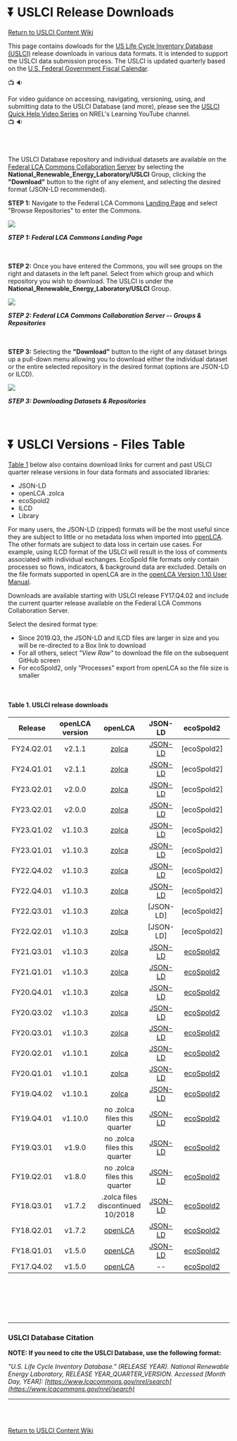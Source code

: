 :arrow_double_down:  USLCI Release Downloads
==================
[Return to USLCI Content Wiki](https://github.com/uslci-admin/uslci-content/wiki)

This page contains dowloads for the [US Life Cycle Inventory Database (USLCI)](https://www.nrel.gov/lci/) release downloads in various data formats. It is intended to support the USLCI data submission process. The USLCI is updated quarterly based on the [U.S. Federal Government Fiscal Calendar](https://www.senate.gov/reference/glossary_term/fiscal_year.htm).

:tv: :sound: <br>

For video guidance on accessing, navigating, versioning, using, and submitting data to the USLCI Database (and more), please see the [USLCI Quick Help Video Series](https://www.youtube.com/playlist?list=PLmIn8Hncs7bFUOyXZNGXwG4LtdoTfLz6Q) on NREL's Learning YouTube channel.
<br> 
:tv: :sound:

<br><br>

The USLCI Database repository and individual datasets are available on the [Federal LCA Commons Collaboration Server](https://www.lcacommons.gov/lca-collaboration) by selecting the **National_Renewable_Energy_Laboratory/USLCI** Group, clicking the **"Download"** button to the right of any element, and selecting the desired format (JSON-LD recommended).

**STEP 1:** Navigate to the Federal LCA Commons [Landing Page](https://wwww.lcacommons.gov) and select "Browse Repositories" to enter the Commons.

![](https://github.com/uslci-admin/uslci-content/blob/dev/images/Browse%20repositories.png)

**_STEP 1: Federal LCA Commons Landing Page_**
<br>
<br>
<br>


**STEP 2:** Once you have entered the Commons, you will see groups on the right and datasets in the left panel. Select from which group and which repository you wish to download. The USLCI is under the **National_Renewable_Energy_Laboratory/USLCI** Group.

![](https://github.com/uslci-admin/uslci-content/blob/dev/images/2.%20Downloading%20from%20FLCAC.png)

**_STEP 2: Federal LCA Commons Collaboration Server -- Groups & Repositories_**
<br>
<br>
<br>

**STEP 3:** Selecting the **"Download"** button to the right of any dataset brings up a pull-down menu allowing you to download either the individual dataset or the entire selected repository in the desired format (options are JSON-LD or ILCD).
<br>


![](https://github.com/uslci-admin/uslci-content/blob/dev/images/Download%20Buttons%20-%20Dataset%20OR%20Repository.png)
<br>


**_STEP 3: Downloading Datasets & Repositories_**
<br>
<br>
<br>


:arrow_double_down:  USLCI Versions - Files Table
==================


[Table 1](release-downloads.md#table-1-uslci-release-downloads) below also contains download links for current and past USLCI quarter release versions in four data formats and associated libraries: 
* JSON-LD
* openLCA .zolca
* ecoSpold2
* ILCD
* Library

For many users, the JSON-LD (zipped) formats will be the most useful since they are subject to little or no metadata loss when imported into [openLCA].  The other formats are subject to data loss in certain use cases. For example, using ILCD format of the USLCI will result in the loss of comments associated with individual exchanges. EcoSpold file formats only contain processes so flows, indicators, & background data are excluded. Details on the file formats supported in openLCA are in the [openLCA Version 1.10 User Manual](http://www.openlca.org/wp-content/uploads/2020/02/openLCA_1.10_User-Manual.pdf).

Downloads are available starting with USLCI release FY17.Q4.02 and include the current quarter release available on the Federal LCA Commons Collaboration Server. 

Select the desired format type: 
* Since 2019.Q3, the JSON-LD and ILCD files are larger in size and you will be re-directed to a Box link to download
* For all others, select _"View Raw"_ to download the file on the subsequent GitHub screen
* For ecoSpold2, only "Processes" export from openLCA so the file size is smaller


<br>

#### Table 1. USLCI release downloads   

| Release | openLCA version | openLCA | JSON-LD | ecoSpold2 | ILCD | Library |  
|:---:|:---:|:---:|:---:|:---:|:--:|:--:|   
| FY24.Q2.01 | v2.1.1 |[zolca](https://github.com/FLCAC-admin/uslci-content/blob/dev/downloads/uslci_fy24_q2_01_olca2_2_0_elci_lib.zolca)| [JSON-LD](https://github.com/FLCAC-admin/uslci-content/blob/dev/downloads/uslci_fy24_q2_01_olca2_2_0_elci_lib_json_ld.zip)| [ecoSpold2] | [ILCD] | [eLCI](https://github.com/FLCAC-admin/uslci-content/blob/dev/downloads/uslci_fy24_q2_01_olca2_2_0_elci_lib_json_ld.zip)
| FY24.Q1.01 | v2.1.1 |[zolca](https://github.com/FDC-admin/uslci-content/blob/dev/downloads/uslci_fy24_q1_01_olca2_1_1.zolca)| [JSON-LD](https://github.com/FDC-admin/uslci-content/blob/dev/downloads/uslci_fy24_q1_01_olca2_1_1_json_ld.zip)| [ecoSpold2] | [ILCD] 
| FY23.Q2.01 | v2.0.0 |[zolca](https://github.com/uslci-admin/uslci-content/blob/dev/downloads/uslci_fy23_q4_01_olca2_0_3.zolca)| [JSON-LD](https://github.com/uslci-admin/uslci-content/blob/dev/downloads/uslci_fy23_q4_01_olca2_0_3_json_ld.zip)| [ecoSpold2] | [ILCD] 
| FY23.Q2.01 | v2.0.0 |[zolca](https://github.com/uslci-admin/uslci-content/blob/dev/downloads/uslci_fy23_q2_01_olca2_0_0.zolca)| [JSON-LD](https://github.com/uslci-admin/uslci-content/blob/dev/downloads/uslci_fy23_q2_01_olca2_0_0_json_ld.zip)| [ecoSpold2] | [ILCD] 
| FY23.Q1.02 | v1.10.3 |[zolca](https://github.com/uslci-admin/uslci-content/blob/dev/downloads/uslci_fy23_q1_02_olca1_10_3.zolca)| [JSON-LD](https://github.com/uslci-admin/uslci-content/blob/dev/downloads/uslci_fy23_q1_02_olca1_10_3_json_ld.zip)| [ecoSpold2] | [ILCD] 
| FY23.Q1.01 | v1.10.3 |[zolca](https://github.com/uslci-admin/uslci-content/blob/dev/downloads/uslci_fy23_q1_01_olca1_10_3.zolca)| [JSON-LD](https://github.com/uslci-admin/uslci-content/blob/dev/downloads/uslci_fy23_q1_01_olca1_10_3_json_ld.zip)| [ecoSpold2] | [ILCD] 
| FY22.Q4.02 | v1.10.3 |[zolca](https://github.com/uslci-admin/uslci-content/blob/dev/downloads/uslci_fy22_q4_02_olca1_10_3.zolca)| [JSON-LD](https://github.com/uslci-admin/uslci-content/blob/dev/downloads/uslci_fy22_q4_02_olca1_10_3_json_ld.zip)| [ecoSpold2] | [ILCD] 
| FY22.Q4.01 | v1.10.3 |[zolca](https://github.com/uslci-admin/uslci-content/blob/dev/downloads/uslci_fy22_q4_01_olca1_10_3.zolca)| [JSON-LD](https://github.com/uslci-admin/uslci-content/blob/dev/downloads/uslci_fy22_q4_01_olca1_10_3_json_ld.zip)| [ecoSpold2] | [ILCD] 
| FY22.Q3.01 | v1.10.3 |[zolca](https://github.com/uslci-admin/uslci-content/blob/dev/downloads/uslci_fy22_q3_01_olca1_10_0.zolca)| [JSON-LD]| [ecoSpold2] | [ILCD] 
| FY22.Q2.01 | v1.10.3 |[zolca](https://github.com/uslci-admin/uslci-content/blob/dev/downloads/uslci_fy22_q2_01_olca_10_3_.zolca) | [JSON-LD] | [ecoSpold2] | [ILCD] |
| FY21.Q3.01 | v1.10.3 |[zolca](https://github.com/uslci-admin/uslci-content/blob/dev/downloads/uslci_fy21_q3_01_olca_10_3_.zolca) | [JSON-LD](https://app.box.com/s/8rv697xd6gqehat1o8mv4t09xce34dzw) | [ecoSpold2](https://github.com/uslci-admin/uslci-content/blob/dev/downloads/uslci_fy21_q3_01_olca_10_3_ecospold2.zip) | [ILCD](https://app.box.com/s/iisvem9o9l8k8198h311z8whpf0uu8cl) |
| FY21.Q1.01 | v1.10.3 |[zolca](https://github.com/uslci-admin/uslci-content/blob/dev/downloads/uslci_fy21_q1_01_olca1_10_3.zolca) | [JSON-LD](https://app.box.com/s/9afxvz4jvqsz0kcq7c5gc7nvsoh4nzqd) | [ecoSpold2](https://github.com/uslci-admin/uslci-content/blob/dev/downloads/uslci_fy21_q1_01_olca1_10_3_ecospold2.zip) | [ILCD](https://app.box.com/s/cvsotaydea52xpavtt40aykf7b9zl13q) |
| FY20.Q4.01 | v1.10.3 |[zolca](https://app.box.com/s/o6aw25fvzlxcpmfkh7ec8fllvzvzj8sz) | [JSON-LD](https://app.box.com/s/eq0mivu40bqzioilszw9q30htzrnufuy) | [ecoSpold2](https://github.com/uslci-admin/uslci-content/blob/dev/downloads/uslci_fy20_q4_01_olca1_10_3_ecospold.zip) | [ILCD](https://app.box.com/s/n8ermjf92g7i0vi52y3dnkt6celrhy5l) |
| FY20.Q3.02 | v1.10.3 |[zolca](https://github.com/uslci-admin/uslci-content/blob/dev/downloads/uslci_fy20_q3_02_olca1_10_3_zolca.zolca) | [JSON-LD](https://app.box.com/s/r63m6xjojahb4cezr58wtft9bjnnkmrm) | [ecoSpold2](https://github.com/uslci-admin/uslci-content/blob/dev/downloads/uslci_fy20_q3_02_olca1_10_3_ecospold.zip) | [ILCD](https://app.box.com/s/170ywdiq8gafivw3429srnc8q8ay0xt2) |
| FY20.Q3.01 | v1.10.3 |[zolca](https://github.com/uslci-admin/uslci-content/blob/dev/downloads/uslci_fy20_q3_01_olca1_10_3_zolca.zolca) | [JSON-LD](https://app.box.com/s/kzucre7sik2yt8urgatg4e0mlib4tbcv) | [ecoSpold2](https://github.com/uslci-admin/uslci-content/blob/dev/downloads/uslci_fy20_q3_01_olca1_10_3_ecospold.zip) | [ILCD](https://app.box.com/s/zulcmvp9g6ftlivoe6yns1cgiclur34m) |
| FY20.Q2.01 | v1.10.1 | [zolca](https://github.com/uslci-admin/uslci-content/blob/dev/downloads/uslci_fy20_q2_01_olca1_10_3.zolca) | [JSON-LD](https://app.box.com/s/ohqsukgivevlzi49dx2duh1dob5l58gh) | [ecoSpold2](https://github.com/uslci-admin/uslci-content/blob/dev/downloads/uslci_fy20_q2_01_olca1_10_3_ecospold2.zip) | [ILCD](https://app.box.com/s/layz422j1z3wzpwgzflxjq4vpam9qbze) |
| FY20.Q1.01 | v1.10.1 | [zolca](https://github.com/uslci-admin/uslci-content/blob/dev/downloads/uslci_fy20_q1_olca1_1_0.zolca) | [JSON-LD](https://app.box.com/s/1qjqhc7y2rwyvjmo7wu53a4nodjdn7lj) | [ecoSpold2](https://github.com/uslci-admin/uslci-content/blob/dev/downloads/uslci_fy20_q1_olca1_1_0_ecospold2.zip) | [ILCD](https://app.box.com/s/s2gd2733z3dio5b8unsatgkiyg5pb1l0) |
| FY19.Q4.02 | v1.10.1 | [zolca](https://github.com/uslci-admin/uslci-content/blob/dev/downloads/uslci_fy19_q4_02_olca1_10_0_zolca.zolca) | [JSON-LD](https://app.box.com/s/ugq6r4lp4votmzdrex6xokgxfdfgdyqf) | [ecoSpold2](https://github.com/uslci-admin/uslci-content/blob/dev/downloads/uslci_fy19_q4_02_olca1_10_0_ecospold2.zip) | [ILCD](https://app.box.com/s/4f0fcoquczxu9pll2o1gj4brm7377w5z) |
| FY19.Q4.01 | v1.10.0 | no .zolca files this quarter | [JSON-LD](https://app.box.com/s/ljzo0ns7gnowemteroki11ubjaulh5st) | [ecoSpold2](https://github.com/uslci-admin/uslci-content/blob/dev/downloads/uslci_fy19_q4_olca1_10_0_ecospold.zip.zip) |[ILCD](https://app.box.com/s/tlseuabs9130jgjrfoiickp3tu606pzq) |
| FY19.Q3.01 | v1.9.0 | no .zolca files this quarter | [JSON-LD](https://app.box.com/s/lv8mzuyyr33r11cmxfdt9k887w7h0sat) | [ecoSpold2](https://github.com/uslci-admin/uslci-content/blob/dev/downloads/uslci_fy19_q3_01_olca1_9_0_ecospold.zip.zip) | [ILCD](https://app.box.com/s/6pc5cha9wv3zb9lye1y6up5sk06ooxmx) |
| FY19.Q2.01 | v1.8.0 |no .zolca files this quarter | [JSON-LD](https://github.com/uslci-admin/uslci-content/blob/dev/downloads/uslci_fy19_q2_01_olca1_8_0_json_ld.zip.zip) | [ecoSpold2](https://github.com/uslci-admin/uslci-content/blob/dev/downloads/uslci_fy19_q2_01_olca1_8_0_ecospold2.zip.zip) | [ILCD](https://github.com/uslci-admin/uslci-content/blob/dev/downloads/uslcy_fy19_q2_01_olca1_8_0_ilcd.zip.zip) |
| FY18.Q3.01 | v1.7.2 | .zolca files discontinued 10/2018 |  [JSON-LD](https://github.com/uslci-admin/uslci-content/blob/dev/downloads/uslci_fy18_q3_01_olca1_7_2_json_ld.zip) | [ecoSpold2](https://github.com/uslci-admin/uslci-content/blob/dev/downloads/uslci_fy18_q1_01_olca1_7_0_ecospold2.zip) | [ILCD](https://github.com/uslci-admin/uslci-content/blob/dev/downloads/uslci_fy17_q4_02_olca1_5_0_ilcd.zip) |  
| FY18.Q2.01 | v1.7.2 | [openLCA](https://github.com/uslci-admin/uslci-content/tree/dev/downloads/uslci_fy18_q1_01_olca1_7_0.zolca) |  [JSON-LD](https://github.com/uslci-admin/uslci-content/tree/dev/downloads/uslci_fy18_q1_01_olca1_7_0_json_ld.zip) | [ecoSpold2](https://github.com/uslci-admin/uslci-content/tree/dev/downloads/uslci_fy18_q1_01_olca1_7_0_ecospold2.zip) | [ILCD](https://github.com/uslci-admin/uslci-content/tree/dev/downloads/uslci_fy18_q1_01_olca1_7_0_ilcd.zip) |  
| FY18.Q1.01 | v1.5.0 | [openLCA](https://github.com/uslci-admin/uslci-content/tree/dev/downloads/uslci_fy18_q1_01_olca1_5_0.zolca) |  [JSON-LD](https://github.com/uslci-admin/uslci-content/tree/dev/downloads/uslci_fy18_q1_01_olca1_5_0_json_ld.zip) | [ecoSpold2](https://github.com/uslci-admin/uslci-content/tree/dev/downloads/uslci_fy18_q1_01_olca1_5_ecospold2.zip) | [ILCD](https://github.com/uslci-admin/uslci-content/tree/dev/downloads/uslci_fy18_q1_01_olca1_5_0_ilcd.zip) |   
| FY17.Q4.02 | v1.5.0 | [openLCA](https://github.com/uslci-admin/uslci-content/tree/dev/downloads/uslci_fy17_q4_02_olca1_5_0.zolca) | -- | [ecoSpold2](https://github.com/uslci-admin/uslci-content/tree/dev/downloads/uslci_fy17_q4_02_olca1_5_0_ecospold2.zip) | [ILCD](https://github.com/uslci-admin/uslci-content/tree/dev/downloads/uslci_fy17_q4_02_olca1_5_0_ilcd.zip) |  

<br>

<br><br><br>

---
### USLCI Database Citation

**NOTE: If you need to cite the USLCI Database, use the following format:**

_"U.S. Life Cycle Inventory Database." (RELEASE YEAR). National Renewable Energy Laboratory, RELEASE YEAR_QUARTER_VERSION. Accessed _[Month Day, YEAR]_: [https://www.lcacommons.gov/nrel/search](https://www.lcacommons.gov/nrel/search)_

---
<br>
<br>


[Return to USLCI Content Wiki](https://github.com/uslci-admin/uslci-content/wiki)


[openlca]: http://www.openlca.org/download/
